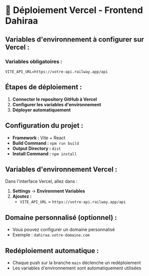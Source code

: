 # 🚀 Déploiement Vercel - Frontend Dahiraa

## Variables d'environnement à configurer sur Vercel :

### Variables obligatoires :
```
VITE_API_URL=https://votre-api.railway.app/api
```

## Étapes de déploiement :

1. **Connecter le repository GitHub à Vercel**
2. **Configurer les variables d'environnement**
3. **Déployer automatiquement**

## Configuration du projet :

- **Framework :** Vite + React
- **Build Command :** `npm run build`
- **Output Directory :** `dist`
- **Install Command :** `npm install`

## Variables d'environnement Vercel :

Dans l'interface Vercel, allez dans :
1. **Settings** → **Environment Variables**
2. **Ajoutez :**
   - `VITE_API_URL` = `https://votre-api.railway.app/api`

## Domaine personnalisé (optionnel) :
- Vous pouvez configurer un domaine personnalisé
- Exemple : `dahiraa.votre-domaine.com`

## Redéploiement automatique :
- Chaque push sur la branche `main` déclenche un redéploiement
- Les variables d'environnement sont automatiquement utilisées 